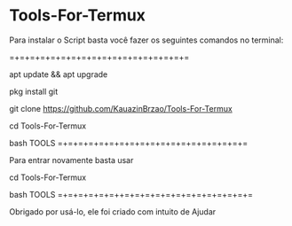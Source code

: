 # Tools-For-Termux

Para instalar o Script basta você fazer os seguintes comandos no terminal:

=+=+=+=+=+=+=+=+=+=+=+=+=+=+=+=+=+=

apt update && apt upgrade

pkg install git

git clone https://github.com/KauazinBrzao/Tools-For-Termux

cd Tools-For-Termux

bash TOOLS
=+=+=+=+=+=+=+=+=+=+=+=+=+=+=+=+=+=+=

Para entrar novamente basta usar

cd Tools-For-Termux

bash TOOLS
=+=+=+=+=+=++=+=+=+=+=+=+=+=+=+=+=+=+=

Obrigado por usá-lo, ele foi criado com intuito de Ajudar
